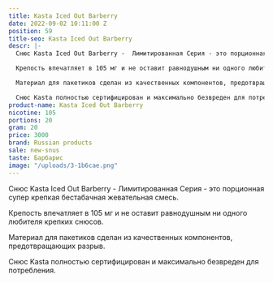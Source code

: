 ```yaml
---
title: Kasta Iced Out Barberry
date: 2022-09-02 10:11:00 Z
position: 59
title-seo: Kasta Iced Out Barberry
descr: |-
  Снюс Kasta Iced Out Barberry -  Лимитированная Серия - это порционная супер крепкая бестабачная жевательная смесь.

  Крепость впечатляет в 105 мг и не оставит равнодушным ни одного любителя крепких снюсов.

  Материал для пакетиков сделан из качественных компонентов, предотвращающих разрыв.

  Снюс Kasta полностью сертифицирован и максимально безвреден для потребления.
product-name: Kasta Iced Out Barberry
nicotine: 105
portions: 20
gram: 20
price: 3000
brand: Russian products
sale: new-snus
taste: Барбарис
image: "/uploads/3-1b6cae.png"
---
```


Снюс Kasta Iced Out Barberry -  Лимитированная Серия - это порционная супер крепкая бестабачная жевательная смесь.

Крепость впечатляет в 105 мг и не оставит равнодушным ни одного любителя крепких снюсов.

Материал для пакетиков сделан из качественных компонентов, предотвращающих разрыв.

Снюс Kasta полностью сертифицирован и максимально безвреден для потребления.